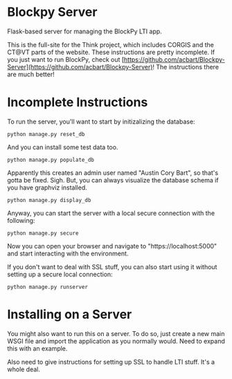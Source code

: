 # Blockpy Server 

Flask-based server for managing the BlockPy LTI app.

This is the full-site for the Think project, which includes CORGIS and the CT@VT parts of the website.
These instructions are pretty incomplete.
If you just want to run BlockPy, check out [https://github.com/acbart/Blockpy-Server](https://github.com/acbart/Blockpy-Server)! 
The instructions there are much better!

# Incomplete Instructions

To run the server, you'll want to start by initizalizing the database:

    python manage.py reset_db
    
And you can install some test data too.

    python manage.py populate_db
    
Apparently this creates an admin user named "Austin Cory Bart", so that's gotta be fixed. Sigh. But, you can always visualize the database schema if you have graphviz installed.

    python manage.py display_db
    
Anyway, you can start the server with a local secure connection with the following:

    python manage.py secure
    
Now you can open your browser and navigate to "https://localhost:5000" and start interacting with the environment.

If you don't want to deal with SSL stuff, you can also start using it without setting up a secure local connection:

    python manage.py runserver

Installing on a Server
======================

You might also want to run this on a server. To do so, just create a new main WSGI file and import the application as you normally would. Need to expand this with an example.

Also need to give instructions for setting up SSL to handle LTI stuff. It's a whole deal. 
